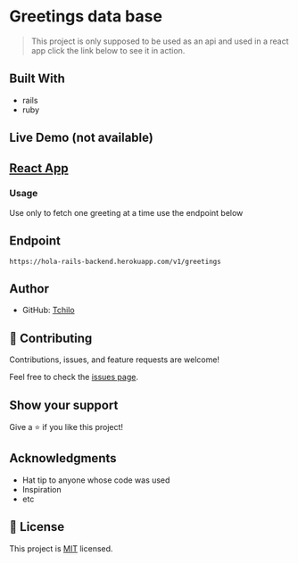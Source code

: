 # Greetings data base

> This project is only supposed to be used as an api and used in a react app click the link below to see it in action.

## Built With
- rails 
- ruby


## Live Demo (not available)

## [React App](https://github.com/Tchilo/hello-react-front-end)

### Usage

Use only to fetch one greeting at a time use the endpoint below

## Endpoint 
```
https://hola-rails-backend.herokuapp.com/v1/greetings
```

## Author

- GitHub: [Tchilo](https://github.com/Tchilo)


## 🤝 Contributing

Contributions, issues, and feature requests are welcome!

Feel free to check the [issues page](../../issues/).

## Show your support

Give a ⭐️ if you like this project!

## Acknowledgments

- Hat tip to anyone whose code was used
- Inspiration
- etc

## 📝 License

This project is [MIT](./MIT.md) licensed.
